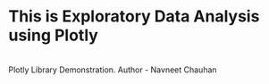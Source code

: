 # This is Exploratory Data Analysis using Plotly
<br>
Plotly Library Demonstration.
Author - Navneet Chauhan
